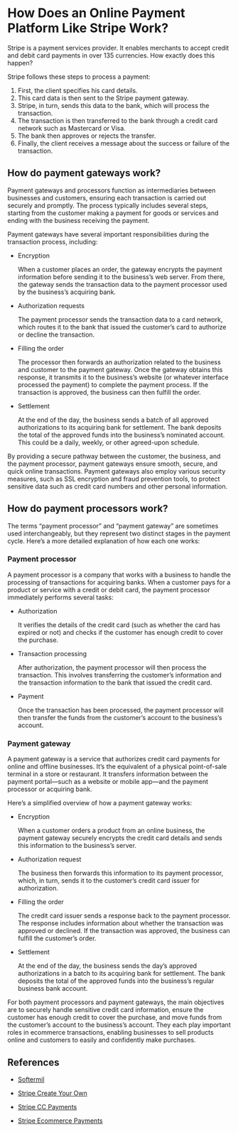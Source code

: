 # How Does an Online Payment Platform Like Stripe Work?

Stripe is a payment services provider. It enables merchants to accept credit and debit card payments in over 135 currencies. How exactly does this happen?

Stripe follows these steps to process a payment:

1. First, the client specifies his card details.
1. This card data is then sent to the Stripe payment gateway.
1. Stripe, in turn, sends this data to the bank, which will process the transaction.
1. The transaction is then transferred to the bank through a credit card network such as Mastercard or Visa.
1. The bank then approves or rejects the transfer.
1. Finally, the client receives a message about the success or failure of the transaction.


## How do payment gateways work?

Payment gateways and processors function as intermediaries between businesses and customers, ensuring each transaction is carried out securely and promptly. The process typically includes several steps, starting from the customer making a payment for goods or services and ending with the business receiving the payment.

Payment gateways have several important responsibilities during the transaction process, including:

- Encryption

    When a customer places an order, the gateway encrypts the payment information before sending it to the business’s web server. From there, the gateway sends the transaction data to the payment processor used by the business’s acquiring bank.

- Authorization requests
  
    The payment processor sends the transaction data to a card network, which routes it to the bank that issued the customer’s card to authorize or decline the transaction.

- Filling the order
  
    The processor then forwards an authorization related to the business and customer to the payment gateway. Once the gateway obtains this response, it transmits it to the business’s website (or whatever interface processed the payment) to complete the payment process. If the transaction is approved, the business can then fulfill the order.

- Settlement

    At the end of the day, the business sends a batch of all approved authorizations to its acquiring bank for settlement. The bank deposits the total of the approved funds into the business’s nominated account. This could be a daily, weekly, or other agreed-upon schedule.

By providing a secure pathway between the customer, the business, and the payment processor, payment gateways ensure smooth, secure, and quick online transactions. Payment gateways also employ various security measures, such as SSL encryption and fraud prevention tools, to protect sensitive data such as credit card numbers and other personal information.

## How do payment processors work?

The terms “payment processor” and “payment gateway” are sometimes used interchangeably, but they represent two distinct stages in the payment cycle. Here’s a more detailed explanation of how each one works:

### Payment processor

A payment processor is a company that works with a business to handle the processing of transactions for acquiring banks. When a customer pays for a product or service with a credit or debit card, the payment processor immediately performs several tasks:

- Authorization
  
    It verifies the details of the credit card (such as whether the card has expired or not) and checks if the customer has enough credit to cover the purchase.

- Transaction processing
  
    After authorization, the payment processor will then process the transaction. This involves transferring the customer’s information and the transaction information to the bank that issued the credit card.

- Payment

    Once the transaction has been processed, the payment processor will then transfer the funds from the customer’s account to the business’s account.

### Payment gateway

A payment gateway is a service that authorizes credit card payments for online and offline businesses. It’s the equivalent of a physical point-of-sale terminal in a store or restaurant. It transfers information between the payment portal—such as a website or mobile app—and the payment processor or acquiring bank.

Here’s a simplified overview of how a payment gateway works:

- Encryption

    When a customer orders a product from an online business, the payment gateway securely encrypts the credit card details and sends this information to the business’s server.

- Authorization request

    The business then forwards this information to its payment processor, which, in turn, sends it to the customer’s credit card issuer for authorization.

- Filling the order

    The credit card issuer sends a response back to the payment processor. The response includes information about whether the transaction was approved or declined. If the transaction was approved, the business can fulfill the customer’s order.

- Settlement

    At the end of the day, the business sends the day’s approved authorizations in a batch to its acquiring bank for settlement. The bank deposits the total of the approved funds into the business’s regular business bank account.

For both payment processors and payment gateways, the main objectives are to securely handle sensitive credit card information, ensure the customer has enough credit to cover the purchase, and move funds from the customer’s account to the business’s account. They each play important roles in ecommerce transactions, enabling businesses to sell products online and customers to easily and confidently make purchases.




## References

- [Softermil](https://www.softermii.com/blog/how-to-create-an-online-payment-platform-like-stripe)

- [Stripe Create Your Own](https://stripe.com/resources/more/how-to-create-your-own-payment-gateway)

- [Stripe CC Payments](https://stripe.com/resources/more/how-to-accept-credit-card-payments)

- [Stripe Ecommerce Payments](https://stripe.com/resources/more/ecommerce-payments-101)